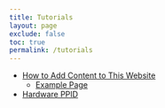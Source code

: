 ```yaml
---
title: Tutorials
layout: page
exclude: false
toc: true
permalink: /tutorials
---
```


- [How to Add Content to This Website](add_to_website/add_to_website.md)
  - [Example Page](example_page/example_page.md)
- [Hardware PPID](hardware_PPID/hardware_PPID.md)